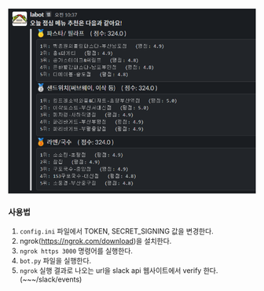 
![](https://raw.githubusercontent.com/krispediadot/lunchingbot/master/run.png?token=ABYBLR5QPXQ2D43VJCYTHFTBD4GHA)


### 사용법

1. `config.ini` 파일에서 TOKEN, SECRET_SIGNING 값을 변경한다.
1. ngrok(https://ngrok.com/download)을 설치한다.
1. `ngrok https 3000` 명령어를 실행한다.
1. `bot.py` 파일을 실행한다.
1. `ngrok` 실행 결과로 나오는 url을 slack api 웹사이트에서 verify 한다. (~~~/slack/events)
